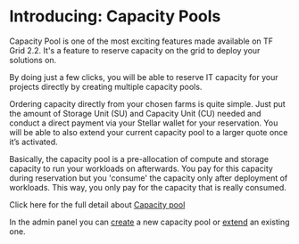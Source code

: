 # Introducing: Capacity Pools

Capacity Pool is one of the most exciting features made available on TF Grid 2.2. It's a feature to reserve capacity on the grid to deploy your solutions on.

By doing just a few clicks, you will be able to reserve IT capacity for your projects directly by creating multiple capacity pools. 

Ordering capacity directly from your chosen farms is quite simple. Just put the amount of Storage Unit (SU) and Capacity Unit (CU) needed and conduct a direct payment via your Stellar wallet for your reservation. You will be able to also extend your current capacity pool to a larger quote once it’s activated.

Basically, the capacity pool is a pre-allocation of compute and storage capacity to run your workloads on afterwards. You pay for this capacity during reservation but you 'consume' the capacity only after deployment of workloads. This way, you only pay for the capacity that is really consumed.


Click here for the full detail about [Capacity pool](capacity_pool)

In the admin panel you can [create](3bot_capacity_new) a new capacity pool or [extend](3bot_capacity_extend) an existing one.